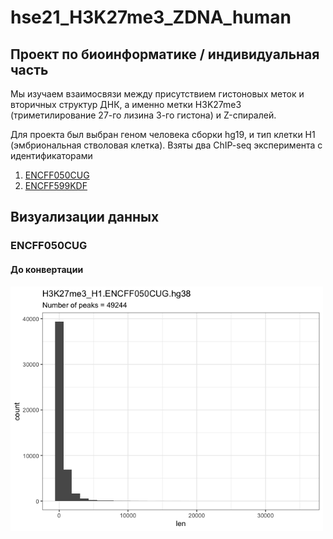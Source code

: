 # hse21_H3K27me3_ZDNA_human

## Проект по биоинформатике / индивидуальная часть

Мы изучаем взаимосвязи между присутствием гистоновых меток и вторичных структур ДНК, а именно метки H3K27me3 (триметилирование 27-го лизина 3-го гистона) и Z-спиралей.

Для проекта был выбран геном человека сборки hg19, и тип клетки H1 (эмбриональная стволовая клетка). Взяты два ChIP-seq эксперимента с идентификаторами
1. [ENCFF050CUG](https://www.encodeproject.org/files/ENCFF050CUG/) 
2. [ENCFF599KDF](https://www.encodeproject.org/files/ENCFF599KDF/)

## Визуализации данных

### ENCFF050CUG

#### До конвертации

<img src="https://github.com/gudki/hse21_H3K27me3_ZDNA_human/raw/main/images/len_hist.H3K27me3_H1.ENCFF050CUG.hg38.png" width="500"/>
